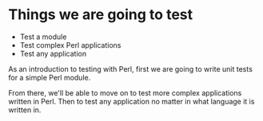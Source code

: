 # Things we are going to test


* Test a module
* Test complex Perl applications
* Test any application


As an introduction to testing with Perl, first we are going to write
unit tests for a simple Perl module.

From there, we'll be able to move on to test more complex applications
written in Perl. Then to test any application no matter in what
language it is written in.



